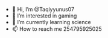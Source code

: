 - 👋 Hi, I’m @Taqiyyunus07
- 👀 I’m interested in gaming 
- 🌱 I’m currently learning science 
- 📫 How to reach me 254795925025

<!---
Taqiyyunus07/Taqiyyunus07 is a ✨ special ✨ repository because its `README.md` (this file) appears on your GitHub profile.
You can click the Preview link to take a look at your changes.
--->
